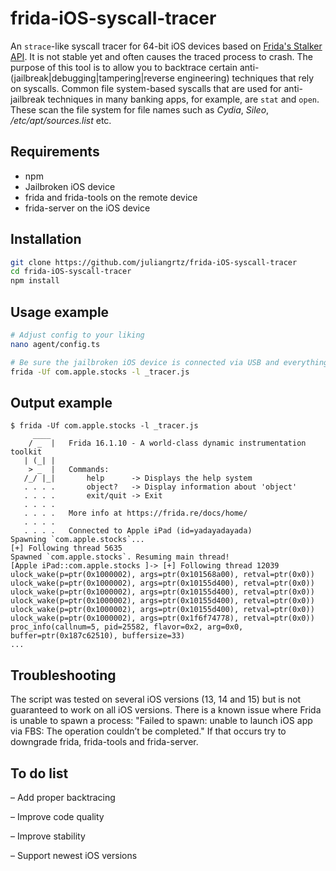 # frida-iOS-syscall-tracer

An `strace`-like syscall tracer for 64-bit iOS devices based on [Frida's Stalker API](https://frida.re/docs/stalker/). It is not stable yet and often causes the traced process to crash.
The purpose of this tool is to allow you to backtrace certain anti-(jailbreak|debugging|tampering|reverse engineering) techniques that rely on syscalls.
Common file system-based syscalls that are used for anti-jailbreak techniques in many banking apps, for example, are `stat` and `open`. These scan the file system for file names such as _Cydia_, _Sileo_, _/etc/apt/sources.list_ etc.

## Requirements

- npm
- Jailbroken iOS device
- frida and frida-tools on the remote device
- frida-server on the iOS device

## Installation

```bash
git clone https://github.com/juliangrtz/frida-iOS-syscall-tracer
cd frida-iOS-syscall-tracer
npm install
```

## Usage example

```bash
# Adjust config to your liking
nano agent/config.ts

# Be sure the jailbroken iOS device is connected via USB and everything is set up correctly.
frida -Uf com.apple.stocks -l _tracer.js 
```

## Output example

```text
$ frida -Uf com.apple.stocks -l _tracer.js
     ____
    / _  |   Frida 16.1.10 - A world-class dynamic instrumentation toolkit
   | (_| |
    > _  |   Commands:
   /_/ |_|       help      -> Displays the help system
   . . . .       object?   -> Display information about 'object'
   . . . .       exit/quit -> Exit
   . . . .
   . . . .   More info at https://frida.re/docs/home/
   . . . .
   . . . .   Connected to Apple iPad (id=yadayadayada)
Spawning `com.apple.stocks`...
[+] Following thread 5635
Spawned `com.apple.stocks`. Resuming main thread!
[Apple iPad::com.apple.stocks ]-> [+] Following thread 12039
ulock_wake(p=ptr(0x1000002), args=ptr(0x101568a00), retval=ptr(0x0))
ulock_wake(p=ptr(0x1000002), args=ptr(0x10155d400), retval=ptr(0x0))
ulock_wake(p=ptr(0x1000002), args=ptr(0x10155d400), retval=ptr(0x0))
ulock_wake(p=ptr(0x1000002), args=ptr(0x10155d400), retval=ptr(0x0))
ulock_wake(p=ptr(0x1000002), args=ptr(0x10155d400), retval=ptr(0x0))
ulock_wake(p=ptr(0x1000002), args=ptr(0x1f6f74778), retval=ptr(0x0))
proc_info(callnum=5, pid=25582, flavor=0x2, arg=0x0, buffer=ptr(0x187c62510), buffersize=33)
...
```

## Troubleshooting

The script was tested on several iOS versions (13, 14 and 15) but is not guaranteed to work on all iOS versions.
There is a known issue where Frida is unable to spawn a process: "Failed to spawn: unable to launch iOS app via FBS: The operation couldn’t be completed."
If that occurs try to downgrade frida, frida-tools and frida-server.

## To do list

– Add proper backtracing

– Improve code quality

– Improve stability

– Support newest iOS versions
